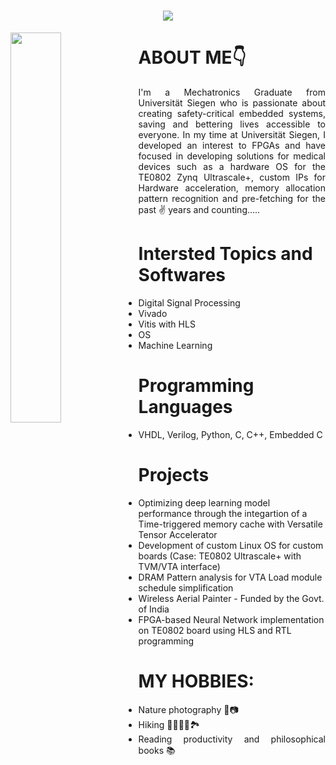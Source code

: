 <h1 align="center">
  <a href="https://git.io/typing-svg">
    <img src="https://readme-typing-svg.herokuapp.com/?lines=W+E+L+C+O+M+E+!+!+!;Hi,+I'm+Arun....👋;It's+a+pleasure+to...;+make+your+acquaintance!!+&center=true&size=30">
  </a>
</h1>

<div>
  <img align="left" width="40%" src="https://github.com/arunbasilpaul/arunbasilpaul/assets/171144888/c6eac76c-e712-44ca-88d9-ab6fe8fbe19c">
</div>

# ABOUT ME👇
<div style="text-align: justify">
I'm a Mechatronics Graduate from Universität Siegen who is passionate about creating safety-critical embedded systems, saving and bettering lives accessible to everyone. In my time at Universität Siegen, I developed an interest to FPGAs and have focused in developing solutions for medical devices such as a hardware OS for the TE0802 Zynq Ultrascale+, custom IPs for Hardware acceleration, memory allocation pattern recognition and pre-fetching for the past ✌️ years and counting..... 
</div>

# Intersted Topics and Softwares
- Digital Signal Processing
- Vivado
- Vitis with HLS
- OS
- Machine Learning

# Programming Languages
- VHDL, Verilog, Python, C, C++, Embedded C

# Projects
- Optimizing deep learning model performance through the integartion of a Time-triggered memory cache with Versatile Tensor Accelerator
- Development of custom Linux OS for custom boards (Case: TE0802 Ultrascale+ with  TVM/VTA interface)
- DRAM Pattern analysis for VTA Load module schedule simplification
- Wireless Aerial Painter - Funded by the Govt. of India
- FPGA-based Neural Network implementation on TE0802 board using HLS and RTL programming 

# MY HOBBIES:
<div style="text-align: justify">
  
- Nature photography 🌲📷
- Hiking 🥾⛺🚵🧗🏞️
- Reading productivity and philosophical books 📚
</div>


<!--
**arunbasilpaul/arunbasilpaul** is a ✨ _special_ ✨ repository because its `README.md` (this file) appears on your GitHub profile.
